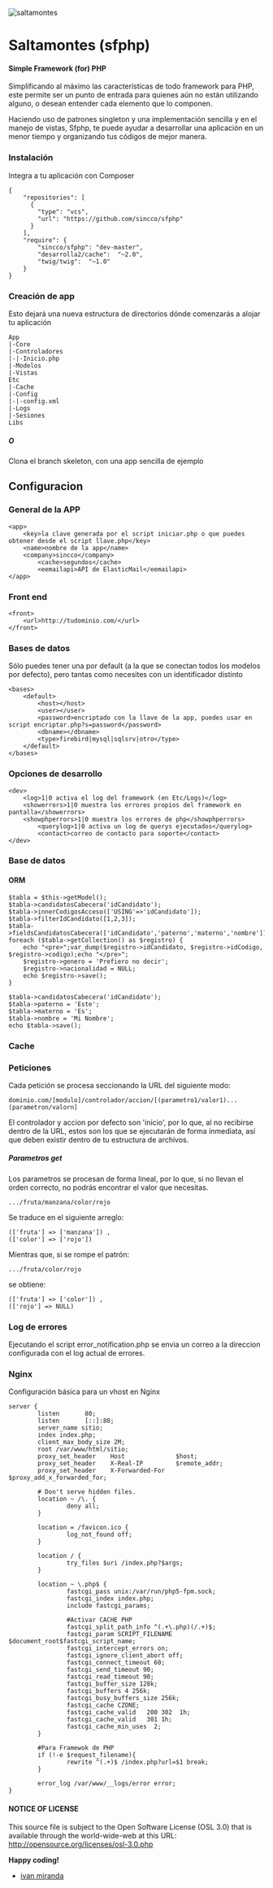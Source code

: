 ![saltamontes](https://github.com/sincco/sfphp/blob/master/saltamontes_min.png)
# Saltamontes (sfphp)
#### Simple Framework (for) PHP

Simplificando al máximo las características de todo framework para PHP, este permite ser un punto de entrada
para quienes aún no están utilizando alguno, o desean entender cada elemento que lo componen.

Haciendo uso de patrones singleton y una implementación sencilla y en el manejo de vistas, Sfphp, te puede ayudar a desarrollar una aplicación en un menor tiempo y organizando tus códigos de mejor manera.

### Instalación
Integra a tu aplicación con Composer
```
{
    "repositories": [
      {
        "type": "vcs",
        "url": "https://github.com/sincco/sfphp"
      }
    ],
    "require": {
        "sincco/sfphp": "dev-master",
        "desarrolla2/cache":  "~2.0",
        "twig/twig":  "~1.0"
    }
}
```

### Creación de app
Esto dejará una nueva estructura de directorios dónde comenzarás a alojar tu aplicación
```
App
|-Core
|-Controladores
|-|-Inicio.php
|-Modelos
|-Vistas
Etc
|-Cache
|-Config
|-|-config.xml
|-Logs
|-Sesiones
Libs
```
##### O
Clona el branch skeleton, con una app sencilla de ejemplo

## Configuracion

### General de la APP
```
<app>
    <key>la clave generada por el script iniciar.php o que puedes obtener desde el script llave.php</key>
    <name>nombre de la app</name>
    <company>sincco</company>
        <cache>segundos</cache>
        <eemailapi>API de ElasticMail</eemailapi>
</app>
```
### Front end
```
<front>
    <url>http://tudominio.com/</url>
</front>
```
### Bases de datos
Sólo puedes tener una por default (a la que se conectan todos los modelos por defecto), pero tantas como necesites con un identificador distinto
```
<bases>
    <default>
        <host></host>
        <user></user>
        <password>encriptado con la llave de la app, puedes usar en script encriptar.php?s=password</password>
        <dbname></dbname>
        <type>firebird|mysql|sqlsrv|otro</type>
    </default>
</bases>
```
### Opciones de desarrollo
```
<dev>
    <log>1|0 activa el log del framework (en Etc/Logs)</log>
    <showerrors>1|0 muestra los errores propios del framework en pantalla</showerrors>
    <showphperrors>1|0 muestra los errores de php</showphperrors>
        <querylog>1|0 activa un log de querys ejecutados</querylog>
        <contact>correo de contacto para soporte</contact>
</dev>
```

### Base de datos

#### ORM

```
$tabla = $this->getModel();
$tabla->candidatosCabecera('idCandidato');
$tabla->innerCodigosAcceso(['USING'=>'idCandidato']);
$tabla->filterIdCandidato([1,2,3]);
$tabla->fieldsCandidatosCabecera(['idCandidato','paterno','materno','nombre']);
foreach ($tabla->getCollection() as $registro) {
    echo "<pre>";var_dump($registro->idCandidato, $registro->idCodigo, $registro->codigo);echo "</pre>";
    $registro->genero = 'Prefiero no decir';
    $registro->nacionalidad = NULL;
    echo $registro->save();
}
```

```
$tabla->candidatosCabecera('idCandidato');
$tabla->paterno = 'Este';
$tabla->materno = 'Es';
$tabla->nombre = 'Mi Nombre';
echo $tabla->save();
```


### Cache


### Peticiones
Cada petición se procesa seccionando la URL del siguiente modo:
```
dominio.com/[modulo]/controlador/accion/[(parametro1/valor1)...(parametron/valorn]
```
El controlador y accion por defecto son 'inicio', por lo que, al no recibirse dentro de la URL, estos son los que se ejecutarán de forma inmediata, así que deben existir dentro de tu estructura de archivos.

##### Parametros get
Los parametros se procesan de forma lineal, por lo que, si no llevan el orden correcto, no podrás encontrar el valor que necesitas. 
```
.../fruta/manzana/color/rojo
```
Se traduce en el siguiente arreglo:
```
(['fruta'] => ['manzana']) ,
(['color'] => ['rojo']) 
```
Mientras que, si se rompe el patrón:
```
.../fruta/color/rojo
```
se obtiene:
```
(['fruta'] => ['color']) ,
(['rojo'] => NULL) 
```

### Log de errores
Ejecutando el script error_notification.php se envia un correo a la direccion configurada con el log actual de errores.

### Nginx
Configuración básica para un vhost en Nginx
```
server {
        listen       80;
        listen       [::]:80;
        server_name sitio;
        index index.php;
        client_max_body_size 2M;
        root /var/www/html/sitio;
        proxy_set_header    Host              $host;
        proxy_set_header    X-Real-IP         $remote_addr;
        proxy_set_header    X-Forwarded-For   $proxy_add_x_forwarded_for;

        # Don't serve hidden files.
        location ~ /\. {
                deny all;
        }

        location = /favicon.ico {
                log_not_found off;
        }

        location / {
                try_files $uri /index.php?$args;
        }

        location ~ \.php$ {
                fastcgi_pass unix:/var/run/php5-fpm.sock;
                fastcgi_index index.php;
                include fastcgi_params;

                #Activar CACHE PHP
                fastcgi_split_path_info ^(.+\.php)(/.+)$;
                fastcgi_param SCRIPT_FILENAME $document_root$fastcgi_script_name;
                fastcgi_intercept_errors on;
                fastcgi_ignore_client_abort off;
                fastcgi_connect_timeout 60;
                fastcgi_send_timeout 90;
                fastcgi_read_timeout 90;
                fastcgi_buffer_size 128k;
                fastcgi_buffers 4 256k;
                fastcgi_busy_buffers_size 256k;
                fastcgi_cache CZONE;
                fastcgi_cache_valid   200 302  1h;
                fastcgi_cache_valid   301 1h;
                fastcgi_cache_min_uses  2;
        }

        #Para Framewok de PHP
        if (!-e $request_filename){
                rewrite ^(.+)$ /index.php?url=$1 break;
        }

        error_log /var/www/__logs/error error;
}
```
#### NOTICE OF LICENSE
This source file is subject to the Open Software License (OSL 3.0) that is available through the world-wide-web at this URL:
http://opensource.org/licenses/osl-3.0.php

**Happy coding!**
- [ivan miranda](http://ivanmiranda.me)